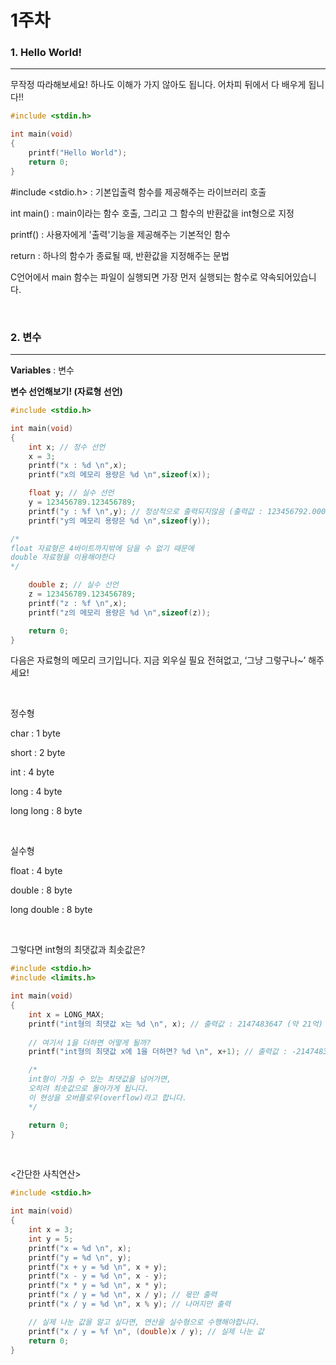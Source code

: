 # 1주차


### 1. Hello World!

---

무작정 따라해보세요! 하나도 이해가 가지 않아도 됩니다. 어차피 뒤에서 다 배우게 됩니다!!

```c
#include <stdin.h>

int main(void)
{
	printf("Hello World");
	return 0;
}
```

#include <stdio.h> : 기본입출력 함수를 제공해주는 라이브러리 호출

int main() : main이라는 함수 호출, 그리고 그 함수의 반환값을 int형으로 지정

printf() : 사용자에게 '출력'기능을 제공해주는 기본적인 함수

return : 하나의 함수가 종료될 때, 반환값을 지정해주는 문법

C언어에서 main 함수는 파일이 실행되면 가장 먼저 실행되는 함수로 약속되어있습니다.

<br/>

### 2. 변수

---

**Variables** : 변수

**변수 선언해보기! (자료형 선언)**

```c
#include <stdio.h>

int main(void)
{
	int x; // 정수 선언
	x = 3;
	printf("x : %d \n",x);
	printf("x의 메모리 용량은 %d \n",sizeof(x));

	float y; // 실수 선언
	y = 123456789.123456789; 
	printf("y : %f \n",y); // 정상적으로 출력되지않음 (출력값 : 123456792.000000)
	printf("y의 메모리 용량은 %d \n",sizeof(y));

/*
float 자료형은 4바이트까지밖에 담을 수 없기 때문에
double 자료형을 이용해야한다
*/

	double z; // 실수 선언
	z = 123456789.123456789;
	printf("z : %f \n",x);
	printf("z의 메모리 용량은 %d \n",sizeof(z));

	return 0;
}
```

다음은 자료형의 메모리 크기입니다. 지금 외우실 필요 전혀없고, ‘그냥 그렇구나~’ 해주세요!

<br/>

정수형

char : 1 byte

short : 2 byte

int : 4 byte

long : 4 byte

long long : 8 byte  

<br/>

실수형

float : 4 byte

double : 8 byte

long double : 8 byte

<br/>

그렇다면 int형의 최댓값과 최솟값은?

```c
#include <stdio.h>
#include <limits.h>

int main(void)
{
	int x = LONG_MAX;
	printf("int형의 최댓값 x는 %d \n", x); // 출력값 : 2147483647 (약 21억)
	
	// 여기서 1을 더하면 어떻게 될까?
	printf("int형의 최댓값 x에 1을 더하면? %d \n", x+1); // 출력값 : -2147483648

	/*
	int형이 가질 수 있는 최댓값을 넘어가면,
	오히려 최솟값으로 돌아가게 됩니다.
	이 현상을 오버플로우(overflow)라고 합니다.
	*/

	return 0;
}
```

<br/>

<간단한 사칙연산>

```c
#include <stdio.h>

int main(void)
{
	int x = 3;
	int y = 5;
	printf("x = %d \n", x);
	printf("y = %d \n", y);
	printf("x + y = %d \n", x + y);
	printf("x - y = %d \n", x - y);
	printf("x * y = %d \n", x * y);
	printf("x / y = %d \n", x / y); // 몫만 출력
	printf("x / y = %d \n", x % y); // 나머지만 출력

	// 실제 나눈 값을 알고 싶다면, 연산을 실수형으로 수행해야합니다.
	printf("x / y = %f \n", (double)x / y); // 실제 나눈 값
	return 0;
}
```
